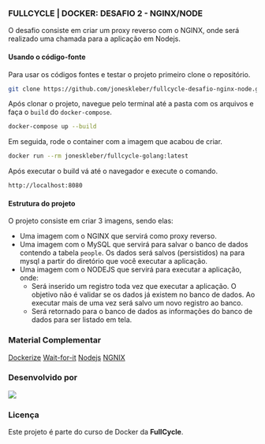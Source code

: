 ### FULLCYCLE | DOCKER: DESAFIO 2 - NGINX/NODE

O desafio consiste em criar um proxy reverso com o NGINX, onde será realizado uma chamada para a aplicação em Nodejs.

#### Usando o código-fonte

Para usar os códigos fontes e testar o projeto primeiro clone o repositório.

```bash
git clone https://github.com/joneskleber/fullcycle-desafio-nginx-node.git
```

Após clonar o projeto, navegue pelo terminal até a pasta com os arquivos e faça o `build` do `docker-compose`.

```bash
docker-compose up --build
```

Em seguida, rode o container com a imagem que acabou de criar.

```bash
docker run --rm joneskleber/fullcycle-golang:latest
```

Após executar o build vá até o navegador e execute o comando.

```bash
http://localhost:8080
```

#### Estrutura do projeto

O projeto consiste em criar 3 imagens, sendo elas:

- Uma imagem com o NGINX que servirá como proxy reverso.
- Uma imagem com o MySQL que servirá para salvar o banco de dados contendo a tabela `people`. Os dados será salvos (persistidos) na para mysql a partir do diretório que você executar a aplicação.
- Uma imagem com o NODEJS que servirá para executar a aplicação, onde:
  - Será inserido um registro toda vez que executar a aplicação. O objetivo não é validar se os dados já existem no banco de dados. Ao executar mais de uma vez será salvo um novo registro ao banco.
  - Será retornado para o banco de dados as informações do banco de dados para ser listado em tela.

### Material Complementar

[Dockerize](https://github.com/jwilder/dockerize)
[Wait-for-it](https://github.com/codeedu/docker-wait-for-it)
[Nodejs](https://nodejs.org/en/)
[NGNIX](https://www.nginx.com/)

### Desenvolvido por

[![](https://contrib.rocks/image?repo=joneskleber/joneskleber)](https://linkedin.com/in/joneskleber/)

### Licença

Este projeto é parte do curso de Docker da <strong>FullCycle</strong>.
